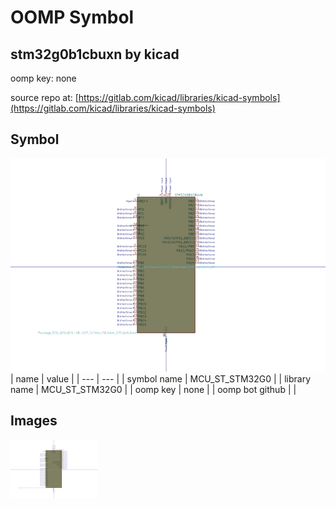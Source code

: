 # OOMP Symbol  
## stm32g0b1cbuxn  by kicad  
  
oomp key: none  
  
source repo at: [https://gitlab.com/kicad/libraries/kicad-symbols](https://gitlab.com/kicad/libraries/kicad-symbols)  
## Symbol  
  
[![working.png](working_600.png)](working.png)  
| name | value | 
| --- | --- | 
| symbol name | MCU_ST_STM32G0 | 
| library name | MCU_ST_STM32G0 | 
| oomp key | none | 
| oomp bot github |  | 
## Images  
  
[![working.png](working_140.png)](working.png)  
